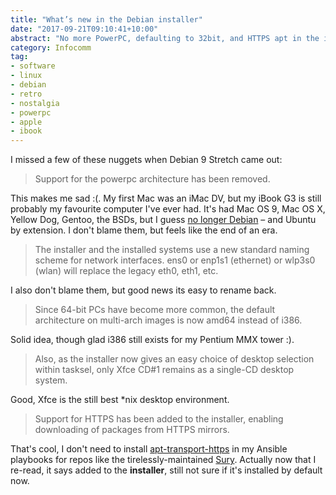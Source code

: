 ```yaml
---
title: "What’s new in the Debian installer"
date: "2017-09-21T09:10:41+10:00"
abstract: "No more PowerPC, defaulting to 32bit, and HTTPS apt in the installer"
category: Infocomm
tag:
- software
- linux
- debian
- retro
- nostalgia
- powerpc
- apple
- ibook
---
```

I missed a few of these nuggets when Debian 9 Stretch came out:

> Support for the powerpc architecture has been removed.

This makes me sad :(. My first Mac was an iMac DV, but my iBook G3 is still probably my favourite computer I've ever had. It's had Mac OS 9, Mac OS X, Yellow Dog, Gentoo, the BSDs, but I guess [no longer Debian] – and Ubuntu by extension. I don't blame them, but feels like the end of an era.

> The installer and the installed systems use a new standard naming scheme for network interfaces. ens0 or enp1s1 (ethernet) or wlp3s0 (wlan) will replace the legacy eth0, eth1, etc.

I also don't blame them, but good news its easy to rename back.

> Since 64-bit PCs have become more common, the default architecture on multi-arch images is now amd64 instead of i386.

Solid idea, though glad i386 still exists for my Pentium MMX tower :).

> Also, as the installer now gives an easy choice of desktop selection within tasksel, only Xfce CD#1 remains as a single-CD desktop system.

Good, Xfce is the still best *nix desktop environment.

> Support for HTTPS has been added to the installer, enabling downloading of packages from HTTPS mirrors.

That's cool, I don't need to install [apt-transport-https] in my Ansible playbooks for repos like the tirelessly-maintained [Sury]. Actually now that I re-read, it says added to the **installer**, still not sure if it's installed by default now.

[no longer Debian]: https://www.debian.org/releases/jessie/powerpc/ch05s01.html.en "Debian Jessie PowerPC release notes"
[apt-transport-https]: https://packages.debian.org/sid/apt-transport-https
[Sury]: http://deb.sury.org
